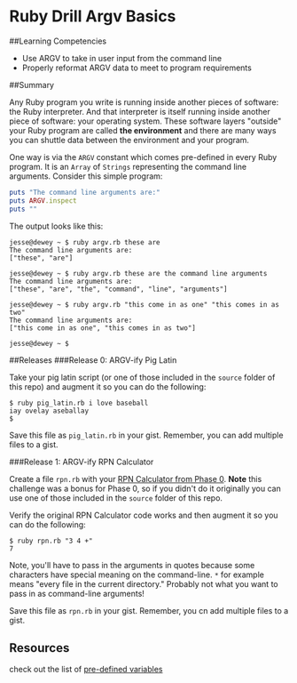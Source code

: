 # Ruby Drill Argv Basics

##Learning Competencies
* Use ARGV to take in user input from the command line
* Properly reformat ARGV data to meet to program requirements

##Summary

 Any Ruby program you write is running inside another pieces of software: the Ruby interpreter.  And that interpreter is itself running inside another piece of software: your operating system.  These software layers "outside" your Ruby program are called **the environment** and there are many ways you can shuttle data between the environment and your program.

One way is via the `ARGV` constant which comes pre-defined in every Ruby program.  It is an `Array` of `Strings` representing the command line arguments.  Consider this simple program:

```ruby
puts "The command line arguments are:"
puts ARGV.inspect
puts ""
```

The output looks like this:

```text
jesse@dewey ~ $ ruby argv.rb these are
The command line arguments are:
["these", "are"]

jesse@dewey ~ $ ruby argv.rb these are the command line arguments
The command line arguments are:
["these", "are", "the", "command", "line", "arguments"]

jesse@dewey ~ $ ruby argv.rb "this come in as one" "this comes in as two"
The command line arguments are:
["this come in as one", "this comes in as two"]

jesse@dewey ~ $
```

##Releases
###Release 0: ARGV-ify Pig Latin

Take your pig latin script (or one of those included in the `source` folder of this repo) and augment it so you can do the following:

```
$ ruby pig_latin.rb i love baseball
iay ovelay aseballay
$
```

Save this file as `pig_latin.rb` in your gist.  Remember, you can add multiple files to a gist.

###Release 1: ARGV-ify RPN Calculator

Create a file `rpn.rb` with your [RPN Calculator from Phase 0](https://socrates.devbootcamp.com/challenges/433).  **Note** this challenge was a bonus for Phase 0, so if you didn't do it originally you can use one of those included in the `source` folder of this repo.

Verify the original RPN Calculator code works and then augment it so you can do the following:

```text
$ ruby rpn.rb "3 4 +"
7
```

Note, you'll have to pass in the arguments in quotes because some characters have special meaning on the command-line.  `*` for example means "every file in the current directory."  Probably not what you want to pass in as command-line arguments!

Save this file as `rpn.rb` in your gist.  Remember, you cn add multiple files to a gist.

## Resources

check out the list of [pre-defined variables](http://en.wikibooks.org/wiki/Ruby_Programming/Syntax/Variables_and_Constants#Pre-defined_Variables)
